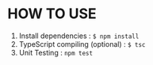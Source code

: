 # HOW TO USE
1. Install dependencies : ```$ npm install```
2. TypeScript compiling (optional) : ```$ tsc```
3. Unit Testing : ```npm test```